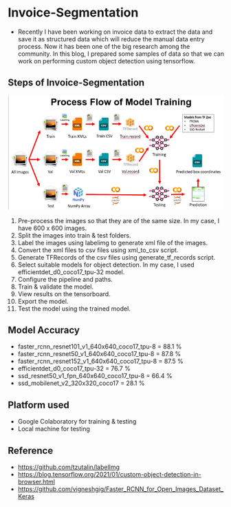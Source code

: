 # Invoice-Segmentation
- Recently I have been working on invoice data to extract the data and save it as structured data which will reduce the manual data entry process. Now it has been one of the big research among the community. In this blog, I prepared some samples of data so that we can work on performing custom object detection using tensorflow.

## Steps of Invoice-Segmentation
![Screenshot](./reference/processflow.png)
  1. Pre-process the images so that they are of the same size. In my case, I have 600 x 600 images.
  2. Split the images into train & test folders.
  3. Label the images using labelimg to generate xml file of the images.
  4. Convert the xml files to csv files using xml_to_csv script.
  5. Generate TFRecords of the csv files using generate_tf_records script.
  6. Select suitable models for object detection. In my case, I used efficientdet_d0_coco17_tpu-32 model.
  7. Configure the pipeline and paths.
  8. Train & validate the model.
  9. View results on the tensorboard.
  10. Export the model.
  11. Test the model using the trained model.
  
## Model Accuracy
- faster_rcnn_resnet101_v1_640x640_coco17_tpu-8 = 88.1 %
- faster_rcnn_resnet50_v1_640x640_coco17_tpu-8  = 87.8 %
- faster_rcnn_resnet152_v1_640x640_coco17_tpu-8 = 87.5 %
- efficientdet_d0_coco17_tpu-32                 = 76.7 %
- ssd_resnet50_v1_fpn_640x640_coco17_tpu-8      = 66.4 %
- ssd_mobilenet_v2_320x320_coco17               = 28.1 %

## Platform used
- Google Colaboratory for training & testing
- Local machine for testing

## Reference
- https://github.com/tzutalin/labelImg
- https://blog.tensorflow.org/2021/01/custom-object-detection-in-browser.html
- https://github.com/vigneshgig/Faster_RCNN_for_Open_Images_Dataset_Keras
